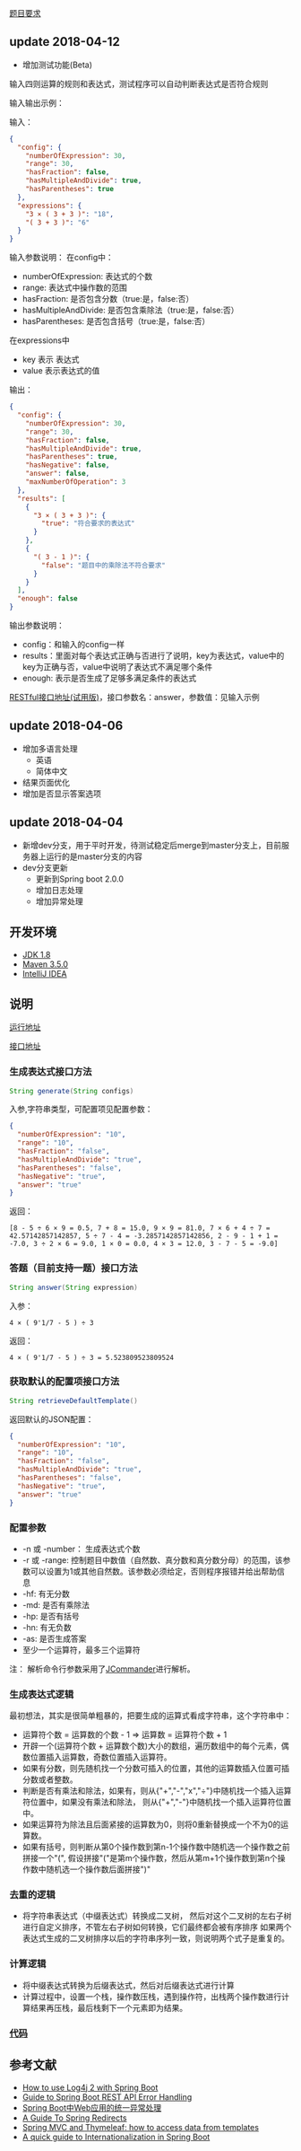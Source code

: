 [题目要求](http://www.cnblogs.com/jiel/p/4810756.html)

## update 2018-04-12

- 增加测试功能(Beta)

输入四则运算的规则和表达式，测试程序可以自动判断表达式是否符合规则

输入输出示例：

输入：
```json
{
  "config": {
    "numberOfExpression": 30,
    "range": 30,
    "hasFraction": false,
    "hasMultipleAndDivide": true,
    "hasParentheses": true
  },
  "expressions": {
    "3 × ( 3 + 3 )": "18",
    "( 3 + 3 )": "6"
  }
}
```
输入参数说明：
在config中：
- numberOfExpression: 表达式的个数
- range: 表达式中操作数的范围
- hasFraction: 是否包含分数（true:是，false:否）
- hasMultipleAndDivide: 是否包含乘除法（true:是，false:否）
- hasParentheses: 是否包含括号（true:是，false:否）

在expressions中
- key 表示 表达式
- value 表示表达式的值

输出：
```json
{
  "config": {
    "numberOfExpression": 30,
    "range": 30,
    "hasFraction": false,
    "hasMultipleAndDivide": true,
    "hasParentheses": true,
    "hasNegative": false,
    "answer": false,
    "maxNumberOfOperation": 3
  },
  "results": [
    {
      "3 × ( 3 + 3 )": {
        "true": "符合要求的表达式"
      }
    },
    {
      "( 3 - 1 )": {
        "false": "题目中的乘除法不符合要求"
      }
    }
  ],
  "enough": false
}

```
输出参数说明：

- config：和输入的config一样
- results：里面对每个表达式正确与否进行了说明，key为表达式，value中的key为正确与否，value中说明了表达式不满足哪个条件
- enough: 表示是否生成了足够多满足条件的表达式

[RESTful接口地址(试用版)](http://116.196.74.137:9000/checking)，接口参数名：answer，参数值：见输入示例

## update 2018-04-06
- 增加多语言处理
    - 英语
    - 简体中文
- 结果页面优化
- 增加是否显示答案选项

## update 2018-04-04

- 新增dev分支，用于平时开发，待测试稳定后merge到master分支上，目前服务器上运行的是master分支的内容
- dev分支更新
    - 更新到Spring boot 2.0.0
    - 增加日志处理
    - 增加异常处理
    
    



## 开发环境
- [JDK 1.8](http://www.oracle.com/technetwork/java/javase/downloads/jdk8-downloads-2133151.html)
- [Maven 3.5.0](http://mirrors.tuna.tsinghua.edu.cn/apache/maven/maven-3/3.5.0/binaries/apache-maven-3.5.0-bin.zip)
- [IntelliJ IDEA](http://www.jetbrains.com/idea/)

## 说明

[运行地址](http://116.196.74.137:8888/index.html)

[接口地址](http://116.196.74.137:8888/services/CalculateService?wsdl)

### 生成表达式接口方法
```java
String generate(String configs) 
```

入参,字符串类型，可配置项见配置参数：
```json
{
  "numberOfExpression": "10",
  "range": "10",
  "hasFraction": "false",
  "hasMultipleAndDivide": "true",
  "hasParentheses": "false",
  "hasNegative": "true",
  "answer": "true"
}
```
返回：
```
[8 - 5 ÷ 6 × 9 = 0.5, 7 + 8 = 15.0, 9 × 9 = 81.0, 7 × 6 + 4 ÷ 7 = 42.57142857142857, 5 ÷ 7 - 4 = -3.2857142857142856, 2 - 9 - 1 + 1 = -7.0, 3 ÷ 2 × 6 = 9.0, 1 × 0 = 0.0, 4 × 3 = 12.0, 3 - 7 - 5 = -9.0]
```
### 答题（目前支持一题）接口方法
```java
String answer(String expression) 
```
入参：
```
4 × ( 9'1/7 - 5 ) ÷ 3
```

返回：
```
4 × ( 9'1/7 - 5 ) ÷ 3 = 5.523809523809524
```
### 获取默认的配置项接口方法
```java
String retrieveDefaultTemplate() 
```
返回默认的JSON配置：
```json
{
  "numberOfExpression": "10",
  "range": "10",
  "hasFraction": "false",
  "hasMultipleAndDivide": "true",
  "hasParentheses": "false",
  "hasNegative": "true",
  "answer": "true"
}
```

### 配置参数

- -n 或 -number： 生成表达式个数
- -r 或 -range: 控制题目中数值（自然数、真分数和真分数分母）的范围，该参数可以设置为1或其他自然数。该参数必须给定，否则程序报错并给出帮助信息
- -hf: 有无分数
- -md: 是否有乘除法
- -hp: 是否有括号
- -hn: 有无负数
- -as: 是否生成答案
- 至少一个运算符，最多三个运算符

注： 解析命令行参数采用了[JCommander](http://www.jcommander.org/)进行解析。

### 生成表达式逻辑
最初想法，其实是很简单粗暴的，把要生成的运算式看成字符串，这个字符串中：
- 运算符个数 = 运算数的个数 - 1 => 运算数 = 运算符个数 + 1
- 开辟一个(运算符个数 + 运算数个数)大小的数组，遍历数组中的每个元素，偶数位置插入运算数，奇数位置插入运算符。
- 如果有分数，则先随机找一个分数可插入的位置，其他的运算数插入位置可插分数或者整数。
- 判断是否有乘法和除法，如果有，则从{"+","-","x","÷"}中随机找一个插入运算符位置中，如果没有乘法和除法，
则从{"+","-"}中随机找一个插入运算符位置中。
- 如果运算符为除法且后面紧接的运算数为0，则将0重新替换成一个不为0的运算数。
- 如果有括号，则判断从第0个操作数到第n-1个操作数中随机选一个操作数之前拼接一个"(", 假设拼接"("是第m个操作数，然后从第m+1个操作数到第n个操作数中随机选一个操作数后面拼接")"

### 去重的逻辑
- 将字符串表达式（中缀表达式）转换成二叉树，
然后对这个二叉树的左右子树进行自定义排序，不管左右子树如何转换，它们最终都会被有序排序
如果两个表达式生成的二叉树排序以后的字符串序列一致，则说明两个式子是重复的。


### 计算逻辑
- 将中缀表达式转换为后缀表达式，然后对后缀表达式进行计算
- 计算过程中，设置一个栈，操作数压栈，遇到操作符，出栈两个操作数进行计算结果再压栈，最后栈剩下一个元素即为结果。



### [代码](https://github.com/GreyZeng/calculator/tree/master)

## 参考文献
- [How to use Log4j 2 with Spring Boot](https://www.callicoder.com/spring-boot-log4j-2-example/)
- [Guide to Spring Boot REST API Error Handling](https://www.toptal.com/java/spring-boot-rest-api-error-handling)
- [Spring Boot中Web应用的统一异常处理](http://blog.didispace.com/springbootexception/)
- [A Guide To Spring Redirects](http://www.baeldung.com/spring-redirect-and-forward)
- [Spring MVC and Thymeleaf: how to access data from templates](https://www.thymeleaf.org/doc/articles/springmvcaccessdata.html)
- [A quick guide to Internationalization in Spring Boot](https://phraseapp.com/blog/posts/spring-boot-internationalization/)